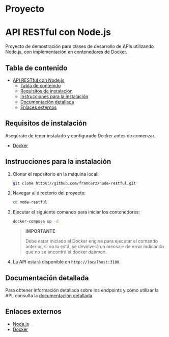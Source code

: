 # Proyecto
# API RESTful con Node.js

Proyecto de demostración para clases de desarrollo de APIs utilizando Node.js,
con implementación en contenedores de Docker.

## Tabla de contenido

- [API RESTful con Node.js](#api-restful-con-nodejs)
  - [Tabla de contenido](#tabla-de-contenido)
  - [Requisitos de instalación](#requisitos-de-instalación)
  - [Instrucciones para la instalación](#instrucciones-para-la-instalación)
  - [Documentación detallada](#documentación-detallada)
  - [Enlaces externos](#enlaces-externos)

## Requisitos de instalación

Asegúrate de tener instalado y configurado Docker antes de comenzar.

- [Docker](https://www.docker.com)

## Instrucciones para la instalación

1. Clonar el repositorio en la máquina local:

   ```sh
   git clone https://github.com/francerz/node-restful.git
   ```

2. Navegar al directorio del proyecto:

   ```sh
   cd node-restful
   ```

3. Ejecutar el siguiente comando para iniciar los contenedores:

    ```sh
    docker-compose up -d
    ```
    > **IMPORTANTE**
    >
    > Debe estar iniciado el Docker engine para ejecutar el comando anterior,
    > si no lo está, se devolverá un mensaje de error indicando que no se
    > encontró el docker daemon.
4. La API estará disponible en `http://localhost:3100`.
## Documentación detallada
Para obtener información detallada sobre los endpoints y cómo utilizar la API,
consulta la [documentación detallada](./docs/README.md).
## Enlaces externos
- [Node.js](https://www.nodejs.org)
- [Docker](https://www.docker.com)
